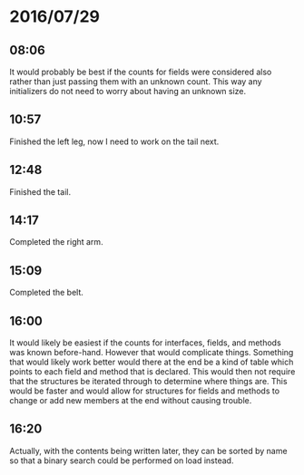 # 2016/07/29

## 08:06

It would probably be best if the counts for fields were considered also rather
than just passing them with an unknown count. This way any initializers do not
need to worry about having an unknown size.

## 10:57

Finished the left leg, now I need to work on the tail next.

## 12:48

Finished the tail.

## 14:17

Completed the right arm.

## 15:09

Completed the belt.

## 16:00

It would likely be easiest if the counts for interfaces, fields, and methods
was known before-hand. However that would complicate things. Something that
would likely work better would there at the end be a kind of table which
points to each field and method that is declared. This would then not require
that the structures be iterated through to determine where things are. This
would be faster and would allow for structures for fields and methods to
change or add new members at the end without causing trouble.

## 16:20

Actually, with the contents being written later, they can be sorted by name
so that a binary search could be performed on load instead.

